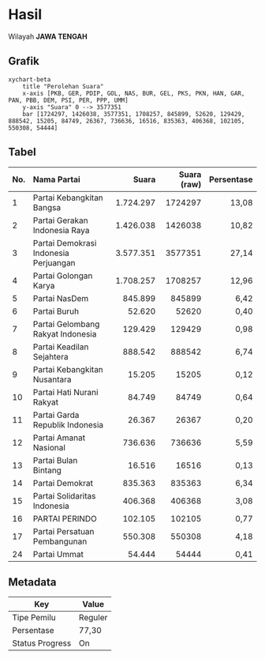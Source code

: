 # Hasil

Wilayah **JAWA TENGAH**

## Grafik

```mermaid
xychart-beta
    title "Perolehan Suara"
    x-axis [PKB, GER, PDIP, GOL, NAS, BUR, GEL, PKS, PKN, HAN, GAR, PAN, PBB, DEM, PSI, PER, PPP, UMM]
    y-axis "Suara" 0 --> 3577351
    bar [1724297, 1426038, 3577351, 1708257, 845899, 52620, 129429, 888542, 15205, 84749, 26367, 736636, 16516, 835363, 406368, 102105, 550308, 54444]
```

## Tabel

| No. | Nama Partai                           | Suara     | Suara (raw) | Persentase |
|:--- |:------------------------------------- | ---------:| -----------:| ----------:|
| 1   | Partai Kebangkitan Bangsa             | 1.724.297 | 1724297     | 13,08      |
| 2   | Partai Gerakan Indonesia Raya         | 1.426.038 | 1426038     | 10,82      |
| 3   | Partai Demokrasi Indonesia Perjuangan | 3.577.351 | 3577351     | 27,14      |
| 4   | Partai Golongan Karya                 | 1.708.257 | 1708257     | 12,96      |
| 5   | Partai NasDem                         | 845.899   | 845899      | 6,42       |
| 6   | Partai Buruh                          | 52.620    | 52620       | 0,40       |
| 7   | Partai Gelombang Rakyat Indonesia     | 129.429   | 129429      | 0,98       |
| 8   | Partai Keadilan Sejahtera             | 888.542   | 888542      | 6,74       |
| 9   | Partai Kebangkitan Nusantara          | 15.205    | 15205       | 0,12       |
| 10  | Partai Hati Nurani Rakyat             | 84.749    | 84749       | 0,64       |
| 11  | Partai Garda Republik Indonesia       | 26.367    | 26367       | 0,20       |
| 12  | Partai Amanat Nasional                | 736.636   | 736636      | 5,59       |
| 13  | Partai Bulan Bintang                  | 16.516    | 16516       | 0,13       |
| 14  | Partai Demokrat                       | 835.363   | 835363      | 6,34       |
| 15  | Partai Solidaritas Indonesia          | 406.368   | 406368      | 3,08       |
| 16  | PARTAI PERINDO                        | 102.105   | 102105      | 0,77       |
| 17  | Partai Persatuan Pembangunan          | 550.308   | 550308      | 4,18       |
| 24  | Partai Ummat                          | 54.444    | 54444       | 0,41       |


## Metadata

| Key             | Value   |
| --------------- | ------- |
| Tipe Pemilu     | Reguler |
| Persentase      | 77,30   |
| Status Progress | On      |



